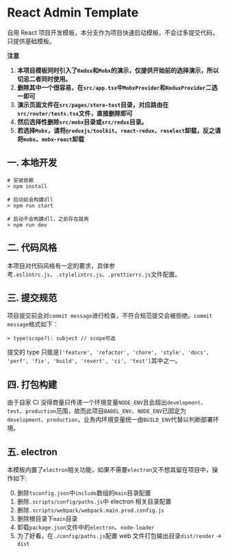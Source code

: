 # React Admin Template

自用 React 项目开发模板，本分支作为项目快速启动模板，不会过多提交代码，只提供基础模板。

**注意**

1. **本项目模板同时引入了`Redux`和`Mobx`的演示，仅提供开始前的选择演示，所以切忌二者同时使用。**
2. **删除其中一个很容易，在`src/app.tsx`中`MobxProvider`和`ReduxProvider`二选一即可**
3. **演示页面文件在`src/pages/store-test`目录，对应路由在`src/router/tests.tsx`文件，直接删除即可**
4. **然后选择性删除`src/mobx`目录或`src/redux`目录。**
5. **若选择`Mobx`，请将`@reduxjs/toolkit`、`react-redux`、`reselect`卸载，反之请将`mobx`、`mobx-react`卸载**

## 一. 本地开发

```shell script
# 安装依赖
> npm install

# 启动前会构建dll
> npm run start

# 启动不会构建dll，之前存在就用
> npm run dev
```

## 二. 代码风格

本项目对代码风格有一定的要求，具体参考`.eslintrc.js`、`.stylelintrc.js`、`.prettierrc.js`文件配置。

## 三. 提交规范

项目提交前会对`commit message`进行检查，不符合规范提交会被拒绝。`commit message`格式如下：

```
> type(scope?): subject // scope可选
```

提交的 type 只能是`['feature', 'refactor', 'chore', 'style', 'docs', 'perf', 'fix', 'build', 'revert', 'ci', 'test']`其中之一。

## 四. 打包构建

由于自家 CI 没得商量只传递一个环境变量`NODE_ENV`且会超出`development`、`test`、`production`范围，故而此项目`BABEL_ENV`、`NODE_ENV`已固定为`development`、`production`，业务内环境变量统一由`BUILD_ENV`代替以判断部署环境。

## 五. electron

本模板内置了`electron`相关功能，如果不需要`electron`又不想其留在项目中，操作如下:

0. 删除`tsconfig.json`中`include`数组的`main`目录配置
1. 删除`.scripts/config/paths.js`中 electron 相关目录配置
2. 删除`.scripts/webpack/webpack.main.prod.config.js`
3. 删除根目录下`main`目录
4. 卸载`package.json`文件中的`electron`、`node-loader`
5. 为了好看，在`./config/paths.js`配置 web 文件打包输出目录`dist/render` -> `dist`
